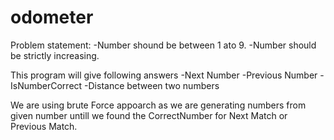 # odometer
Problem statement: 
-Number shound be between 1 ato 9.
-Number should be strictly increasing.

This program will give following answers
-Next Number
-Previous Number
-IsNumberCorrect
-Distance between two numbers

We are using brute Force appoarch as we are generating numbers from given number untill we found the CorrectNumber for Next Match or Previous Match.


